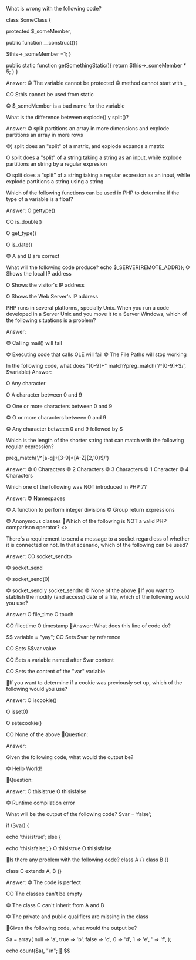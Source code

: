 What is wrong with the following code?

class SomeClass {

protected $\_someMember,

public function \_\_construct(){

$this->\_someMember =1;
}

public static function getSomethingStatic(){
return $this->\_someMember \* 5;
}
}

Answer:
© The variable cannot be protected
© method cannot start with \_

CO Sthis cannot be used from static

© $\_someMember is a bad name for the variable

What is the difference between explode() y split()?

Answer:
© split partitions an array in more dimensions and explode partitions an array in more rows

©) split does an "split" of a matrix, and explode expands a matrix

O split does a "split" of a string taking a string as an input, while explode partitions an string by a regular expresion

© split does a “split” of a string taking a regular expresion as an input, while explode partitions a string using a string

Which of the following functions can be used in PHP to determine if the type of a variable is a float?

Answer:
O gettype()

CO is_double()

O get_type()

O is_date()

© A and B are correct

What will the following code produce?
echo $\_SERVER[REMOTE_ADDR}};
O Shows the local IP address

O Shows the visitor's IP address

O Shows the Web Server's IP address

PHP runs in several platforms, specially Unix. When you run a code developed in a Server Unix and
you move it to a Server Windows, which of the following situations is a problem?

Answer:

© Calling mail() will fail

© Executing code that calls OLE will fail
© The File Paths will stop working

In the following code, what does "[0-9]+" match?preg_match('/^[0-9]+$/', $variable)
Answer:

O Any character

O A character between 0 and 9

© One or more characters between 0 and 9

© O or more characters between 0 and 9

© Any character between 0 and 9 followed by $

Which is the length of the shorter string that can match with the following regular expression?

preg_match('/^[a-g]+[3-9]\*[A-Z]{2,10}$/')

Answer:
© 0 Characters
© 2 Characters
© 3 Characters
© 1 Character
© 4 Characters

Which one of the following was NOT introduced in PHP 7?

Answer:
© Namespaces

© A function to perform integer divisions
© Group return expressions

© Anonymous classes
Which of the following is NOT a valid PHP comparison operator?
<>

There's a requirement to send a message to a socket regardless of whether it is connected or not.
In that scenario, which of the following can be used?

Answer:
CO socket_sendto

© socket_send

© socket_send(0)

© socket_send y socket_sendto
© None of the above
If you want to stablish the modify (and access) date of a file, which of the following would you use?

Answer:
O file_time
O touch

CO filectime
O timestamp
Answer:
What does this line of code do?

$$
variable = "yay";
CO Sets $var by reference

CO Sets $$var value

CO Sets a variable named after Svar content

CO Sets the content of the "var" variable


If you want to determine if a cookie was previously set up, which of the following would you use?

Answer:
O iscookie()

O isset0)

O setecookie()

CO None of the above
Question:

Answer:


Given the following code, what would the output be?
<?php
FUNCTION TEST()

{
ECHO Hello World!\n";

test();
?>
© Hello World!

Question:

Answer:
O thisistrue
O thisisfalse

© Runtime compilation error

What will be the output of the following code?
Svar = ‘false’;

if (Svar) {

echo 'thisistrue’;
else {

echo 'thisisfalse’;
}
O thisistrue
O thisisfalse

Is there any problem with the following code?
class A {}
class B {}

class C extends A, B {}

Answer:
© The code is perfect

CO The classes can't be empty

© The class C can't inherit from A and B

© The private and public qualifiers are missing in the class

Given the following code, what would the output be?

$a = array(
null => 'a',
true => 'b',
false => 'c',
0 => 'd',
1 => 'e',
' => 'f',
);

echo count($a), "\n";

$$
